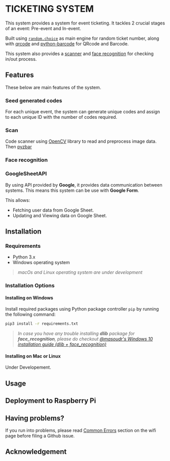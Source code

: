 # TICKETING SYSTEM

This system provides a system for event ticketing. It tackles 2 crucial stages of an event: Pre-event and In-event.  

Built using [`random.choice`](https://docs.python.org/3/library/random.html#random.choice) as main engine for random ticket number, along with [qrcode](https://github.com/lincolnloop/python-qrcode) and [python-barcode](https://github.com/WhyNotHugo/python-barcode) for QRcode and Barcode.  

This system also provides a [scanner](bin/scanner.py) and [face recognition]() for checking in/out process.

## Features

These below are main features of the system.

### Seed generated codes

For each unique event, the system can generate unique codes and assign to each unique ID with the number of codes required.


### Scan

Code scanner using [OpenCV]() library to read and preprocess image data. Then [pyzbar]()

### Face recognition



### GoogleSheetAPI

By using API provided by **Google**, it provides data communication between systems. This means this system can be use with **Google Form**. 

This allows:

- Fetching user data from Google Sheet. 
- Updating and Viewing data on Google Sheet.

<!-- ## Demos -->

## Installation

### Requirements

- Python 3.x
- Windows operating system

> *macOs and Linux operating system are under development*



### Installation Options

#### Installing on Windows

Install required packages using Python package controller `pip` by running the following command:

```bash
pip3 install -r requirements.txt
```

> *In case you have any trouble installing **dlib** package for **face_recognition**, please do checkout [@masoudr's Windows 10 installation guide (dlib + face_recognition)](https://github.com/ageitgey/face_recognition/issues/175#issue-257710508)*

#### Installing on Mac or Linux

Under Developement.

## Usage

## Deployment to Raspberry Pi

## Having problems?

If you run into problems, please read [Common Errors](https://github.com/fuisl/checkin/wiki/Common-Errors) section on the wifi page before filing a Github issue.

## Acknowledgement

